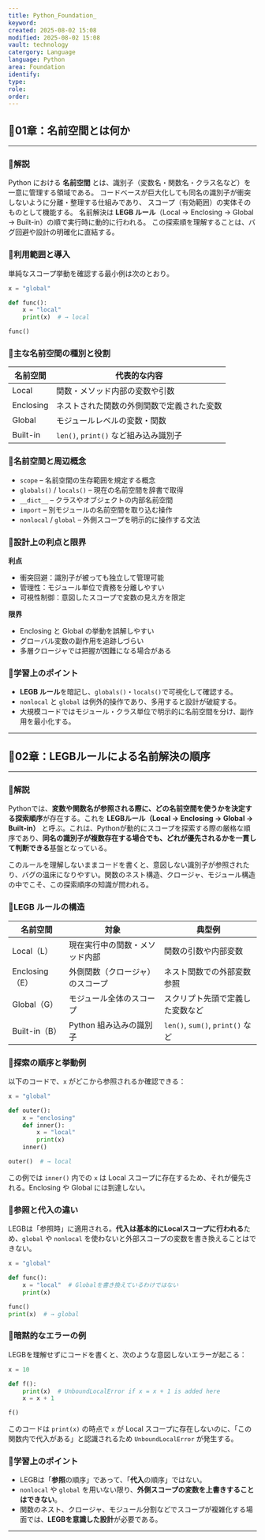 ```yaml
---
title: Python_Foundation_
keyword:
created: 2025-08-02 15:08
modified: 2025-08-02 15:08
vault: technology
catergory: Language
language: Python
area: Foundation
identify:  
type: 
role: 
order: 
---
```


## 📍01章：名前空間とは何か

---

### 📝解説

Python における **名前空間** とは、識別子（変数名・関数名・クラス名など）を一意に管理する領域である。
コードベースが巨大化しても同名の識別子が衝突しないように分離・整理する仕組みであり、
スコープ（有効範囲）の実体そのものとして機能する。
名前解決は **LEGB ルール**（Local → Enclosing → Global → Built-in）の順で実行時に動的に行われる。
この探索順を理解することは、バグ回避や設計の明確化に直結する。

### 📝利用範囲と導入

単純なスコープ挙動を確認する最小例は次のとおり。

```python
x = "global"

def func():
    x = "local"
    print(x)  # → local

func()
```

### 📝主な名前空間の種別と役割

| 名前空間      | 代表的な内容                       |
| --------- | ---------------------------- |
| Local     | 関数・メソッド内部の変数や引数              |
| Enclosing | ネストされた関数の外側関数で定義された変数        |
| Global    | モジュールレベルの変数・関数               |
| Built-in  | `len()`, `print()` など組み込み識別子 |

### 📝名前空間と周辺概念

* `scope` – 名前空間の生存範囲を規定する概念
* `globals()` / `locals()` – 現在の名前空間を辞書で取得
* `__dict__` – クラスやオブジェクトの内部名前空間
* `import` – 別モジュールの名前空間を取り込む操作
* `nonlocal` / `global` – 外側スコープを明示的に操作する文法

### 📝設計上の利点と限界

**利点**

* 衝突回避：識別子が被っても独立して管理可能
* 管理性：モジュール単位で責務を分離しやすい
* 可視性制御：意図したスコープで変数の見え方を限定

**限界**

* Enclosing と Global の挙動を誤解しやすい
* グローバル変数の副作用を追跡しづらい
* 多層クロージャでは把握が困難になる場合がある

### 📝学習上のポイント

* **LEGB ルール**を暗記し、`globals()`・`locals()`で可視化して確認する。
* `nonlocal` と `global` は例外的操作であり、多用すると設計が破綻する。
* 大規模コードではモジュール・クラス単位で明示的に名前空間を分け、副作用を最小化する。

---

## 📍02章：LEGBルールによる名前解決の順序

---

### 📝解説

Pythonでは、**変数や関数名が参照される際に、どの名前空間を使うかを決定する探索順序**が存在する。これを **LEGBルール（Local → Enclosing → Global → Built-in）** と呼ぶ。これは、Pythonが動的にスコープを探索する際の厳格な順序であり、**同名の識別子が複数存在する場合でも、どれが優先されるかを一貫して判断できる**基盤となっている。

このルールを理解しないままコードを書くと、意図しない識別子が参照されたり、バグの温床になりやすい。関数のネスト構造、クロージャ、モジュール構造の中でこそ、この探索順序の知識が問われる。



### 📝LEGB ルールの構造

| 名前空間         | 対象               | 典型例                            |
|-  | - |-  |
| Local（L）     | 現在実行中の関数・メソッド内部  | 関数の引数や内部変数                     |
| Enclosing（E） | 外側関数（クロージャ）のスコープ | ネスト関数での外部変数参照                  |
| Global（G）    | モジュール全体のスコープ     | スクリプト先頭で定義した変数など               |
| Built-in（B）  | Python 組み込みの識別子  | `len()`, `sum()`, `print()` など |



### 📝探索の順序と挙動例

以下のコードで、`x` がどこから参照されるか確認できる：

```python
x = "global"

def outer():
    x = "enclosing"
    def inner():
        x = "local"
        print(x)
    inner()

outer()  # → local
```

この例では `inner()` 内での `x` は Local スコープに存在するため、それが優先される。Enclosing や Global には到達しない。



### 📝参照と代入の違い

LEGBは「参照時」に適用される。**代入は基本的にLocalスコープに行われる**ため、`global` や `nonlocal` を使わないと外部スコープの変数を書き換えることはできない。

```python
x = "global"

def func():
    x = "local"  # Globalを書き換えているわけではない
    print(x)

func()
print(x)  # → global
```



### 📝暗黙的なエラーの例

LEGBを理解せずにコードを書くと、次のような意図しないエラーが起こる：

```python
x = 10

def f():
    print(x)  # UnboundLocalError if x = x + 1 is added here
    x = x + 1

f()
```

このコードは `print(x)` の時点で `x` が Local スコープに存在しないのに、「この関数内で代入がある」と認識されるため `UnboundLocalError` が発生する。



### 📝学習上のポイント

* LEGBは「**参照**の順序」であって、「**代入**の順序」ではない。
* `nonlocal` や `global` を用いない限り、**外側スコープの変数を上書きすることはできない**。
* 関数のネスト、クロージャ、モジュール分割などでスコープが複雑化する場面では、**LEGBを意識した設計**が必要である。

---
